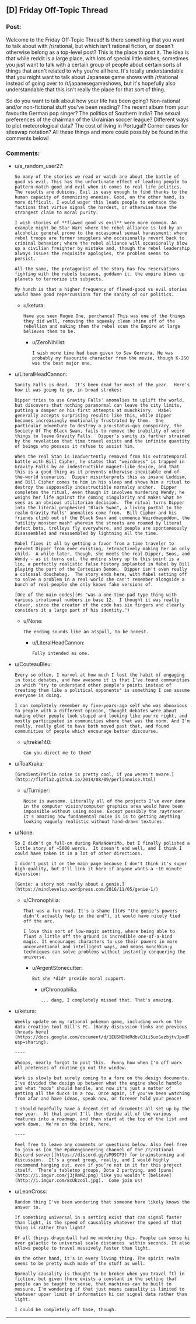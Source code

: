 ## [D] Friday Off-Topic Thread

### Post:

Welcome to the Friday Off-Topic Thread! Is there something that you want to talk about with /r/rational, but which isn't rational fiction, or doesn't otherwise belong as a top-level post? This is the place to post it. The idea is that while reddit is a large place, with lots of special little niches, sometimes you just want to talk with a certain group of people about certain sorts of things that aren't related to why you're all here. It's totally understandable that you might want to talk about Japanese game shows with /r/rational instead of going over to /r/japanesegameshows, but it's hopefully also understandable that this isn't really the place for that sort of thing.

So do you want to talk about how your life has been going? Non-rational and/or non-fictional stuff you've been reading? The recent album from your favourite German pop singer? The politics of Southern India? The sexual preferences of the chairman of the Ukrainian soccer league? Different ways to plot meteorological data? The cost of living in Portugal? Corner cases for siteswap notation? All these things and more could possibly be found in the comments below!


### Comments:

- u/a_random_user27:
  ```
  So many of the stories we read or watch are about the battle of good vs evil. This has the unfortunate effect of leading people to pattern-match good and evil when it comes to real life politics. The results are dubious. Evil is easy enough to find thanks to the human capacity of demonizing enemies. Good, on the other hand, is more difficult. I would wager this leads people to embrace the factions that virtue signal the hardest, or otherwise have the strongest claim to moral purity.

  I wish stories of **flawed good vs evil** were more common. An example might be Star Wars where the rebel alliance is led by an alcoholic general prone to the occasional sexual harassment; where rebel troops are former smugglers who occasionally revert back to criminal behavior; where the rebel alliance will occasionally blow up a civilian freighter by mistake and, though the rebel leadership always issues the requisite apologies, the problem seems to persist. 

  All the same, the protagonist of the story has few reservations fighting with the rebels because, goddamn it, the empire blows up planets to terrorize its subjects.

  My hunch is that a higher frequency of flawed-good vs evil stories would have good repercussions for the sanity of our politics.
  ```

  - u/ketura:
    ```
    Have you seen Rogue One, perchance? This was one of the things they did well, removing the squeaky clean shine off of the rebellion and making them the rebel scum the Empire at large believes them to be.
    ```

    - u/ZeroNihilist:
      ```
      I wish more time had been given to Saw Gerrera. He was probably my favourite character from the movie, though K-2SO was the best major one.
      ```

- u/LiteralHeadCannon:
  ```
  Sanity Falls is dead.  It's been dead for most of the year.  Here's how it was going to go, in broad strokes:

  Dipper tries to use Gravity Falls' anomalies to uplift the world, but discovers that nothing paranormal can leave the city limits, putting a damper on his first attempts at munchkinry.  Mabel generally accepts surprising results like this, while Dipper becomes increasingly emotionally frustrated by them.  One particular adventure to destroy a pro-status-quo conspiracy, the Society Of The Black Swan, fails to remove the inability of weird things to leave Gravity Falls.  Dipper's sanity is further strained by the revelation that time travel exists and the infinite quantity of beings who possess it refuse to assist him.

  When the real Stan is inadvertently removed from his extratemporal battle with Bill Cipher, he states that "weirdness" is trapped in Gravity Falls by an indestructible magnet-like device, and that this is a good thing as it prevents otherwise-inevitable end-of-the-world scenarios.  Dipper misinterprets this as insane Luddism, and Bill Cipher comes to him in his sleep and shows him a ritual to destroy the supposedly indestructible normalcy anchor.  Dipper completes the ritual, even though it involves murdering Wendy; he weighs her life against the coming singularity and makes what he sees as an obvious utilitarian decision.  The ritual turns Dipper into the literal prophesied "Black Swan", a living portal to the realm Gravity Falls' anomalies come from.  Bill Cipher and his friends climb out of the Black Swan and commence Weirdmageddon, the "utility monster mash" wherein the streets are roamed by literal defect bots, trolleys fly everywhere, and people are spontaneously disassembled and reassembled by lightning all the time.

  Mabel fixes it all by getting a favor from a time traveler to prevent Dipper from ever existing, retroactively making her an only child.  A while later, though, she meets the real Dipper, Soos, and Wendy - as it turns out, the entire story up to this point is a lie, a perfectly realistic false history implanted in Mabel by Bill playing the part of the Cartesian Demon.  Dipper isn't even really a colossal douchebag.  The story ends here, with Mabel setting off to solve a problem in a real world she can't remember alongside a bunch of real people she only knows fake versions of.

  [One of the main codes](#s "was a one-time-pad type thing with various irrational numbers in base 12.  I thought it was really clever, since the creator of the code has six fingers and clearly considers it a large part of his identity.")
  ```

  - u/None:
    ```
    The ending sounds like an asspull, to be honest.
    ```

    - u/LiteralHeadCannon:
      ```
      Fully intended as one.
      ```

- u/CouteauBleu:
  ```
  Every so often, I marvel at how much I lost the habit of engaging in toxic debates, and how awesome it is that I've found communities in which "try to understand other people's points instead of treating them like a political opponents" is something I can assume everyone is doing.

  I can completely remember my five-years-ago self who was obnoxious to people with a different opinion, thought debates were about making other people look stupid and looking like you're right, and mostly participated in communities where that was the norm. And I'm really, really glad to have both moved past that, and found communities of people which encourage better discourse.
  ```

  - u/trekie140:
    ```
    Can you direct me to them?
    ```

- u/ToaKraka:
  ```
  [Gradient/Perlin noise is pretty cool, if you weren't aware.](http://flafla2.github.io/2014/08/09/perlinnoise.html)
  ```

  - u/Turniper:
    ```
    Noise is awesome. Literally all of the projects I've ever done in the computer vision/computer graphics area would have been impossible without using noise. Except possibly the raytracer. It's amazing how fundamental noise is is to getting anything looking vaguely realistic without hand-drawn textures.
    ```

- u/None:
  ```
  So I didn't go full-on during RaNaNoWriMo, but I finally polished a little story of ~5000 words.  It doesn't end well, and I think I could have taken it in a lot of other directions.

  I didn't post it on the main page because I don't think it's super high-quality, but I'll link it here if anyone wants a ~10 minute diversion:

  [Genie: a story not really about a genie.](https://mindlevelup.wordpress.com/2016/11/05/genie-1/)
  ```

  - u/Chronophilia:
    ```
    That was a fun read. It's a shame [](#s "the genie's powers didn't actually help in the end"), it would have nicely tied off the arc.

    I love this sort of low-magic setting, where being able to float a little off the ground is incredible one-of-a-kind magic. It encourages characters to use their powers in more unconventional and intelligent ways, and means munchkin-y techniques can solve problems without instantly conquering the universe.
    ```

    - u/ArgentStonecutter:
      ```
      But she *did* provide moral support.
      ```

      - u/Chronophilia:
        ```
        ... dang, I completely missed that. That's amazing.
        ```

- u/ketura:
  ```
  Weekly update on my rational pokemon game, including work on the data creation tool Bill's PC. [Handy discussion links and previous threads here](https://docs.google.com/document/d/1EUSMDHdRdbvQJii5uoSezbjtvJpxdF6Da8zqvuW42bg/edit?usp=sharing).

  ----

  Whoops, nearly forgot to post this.  Funny how when I'm off work all pretenses of routine go out the window.

  Work is slowly but surely coming to a fore on the design documents.  I've divided the design up between what the engine should handle and what "mods" should handle, and now it's just a matter of getting all the ducks in a row. Once again, if you've been watching from afar and have ideas, speak now, or forever hold your peace!

  I should hopefully have a decent set of documents all set up by the new year.  At that point I'll then divide all of the various features into a roadmap, and then start at the top of the list and work down.  We're on the brink, here.

  ----

  Feel free to leave any comments or questions below. Also feel free to join us [on the #pokengineering channel of the /r/rational Discord server](https://discord.gg/sM99CF3) for brainstorming and discussion.  It’s a great group, really, and I would highly recommend hanging out, even if you’re not in it for this project itself.  There’s tabletop groups, Dota 2 partying, and [puns](http://i.imgur.com/j3jRmMZ.png) like you wouldn’t [believe](http://i.imgur.com/8cUkzoGl.jpg).  Come join us!
  ```

- u/LeonCross:
  ```
  Random thing I've been wondering that someone here likely knows the answer to.

  If something universal in a setting exist that can signal faster than light, is the speed of causality whatever the speed of that thing is rather than light?

  Of all things dragonball had me wondering this. People can sense ki over galactic to universal scale distances  within seconds. It also allows people to travel massively faster than light.

  On the other hand, it's in every living thing. The spirit realm seems to be pretty much made of the stuff as well.

  Normally causality is thought to be broken when you travel ftl in fiction, but given there exists a constant in the setting that people can be taught to sense, that machines can be built to messure, I'm wondering if that just means causality is limited to whatever upper limit of information ki can signal data rather than light.

  I could be completely off base, though.
  ```

---

